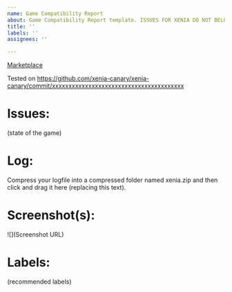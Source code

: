 ```yaml
---
name: Game Compatibility Report
about: Game Compatibility Report template. ISSUES FOR XENIA DO NOT BELONG HERE!
title: ''
labels: ''
assignees: ''

---
```


<!--ISSUES NOT UTILIZING THE TEMPLATE BELOW WILL BE CLOSED!-->
<!--
Make the title of the issue:
GAME TITLE ID - GAME NAME
The Title ID for a game can be found in the log file generated by Xenia when
running the game through Xenia. Search for "XEX_HEADER_EXECUTION_INFO".
ie: 4D5307E6 - Halo 3
-->

<!--
Xbox 360 Marketplace links only. Can't find it?
Try Google: "game title" site:marketplace.xbox.com
ie: https://marketplace.xbox.com/en-us/Product/Halo-3/66acd000-77fe-1000-9115-d8024d5307e6
-->
[Marketplace](http://marketplace.xbox.com/...)

<!--
Replace (xxxxxxxx) with the commit id of the build you tested the game with.
You can find the commit id in the first line of the log:
Build: detached / xxxxxxxxxxxxxxxxxxxxxxxxxxxxxxxxxxxxxxxx on (date)
Or simply press F2 and copy the commit URL (Help -> Build Commit on GitHub...)
ie: Tested on https://github.com/xenia-canary/xenia-canary/commit/f748e5af49062fd78d098acdaf045183f29faf36
-->
Tested on https://github.com/xenia-canary/xenia-canary/commit/xxxxxxxxxxxxxxxxxxxxxxxxxxxxxxxxxxxxxxxx

# Issues:
(state of the game)

# Log:
Compress your logfile into a compressed folder named xenia.zip and then click and drag it here (replacing this text).

# Screenshot(s):
![](Screenshot URL)

# Labels:
(recommended labels)
<!-- A list of current labels can be found here: https://github.com/xenia-canary/game-compatibility/labels -->
